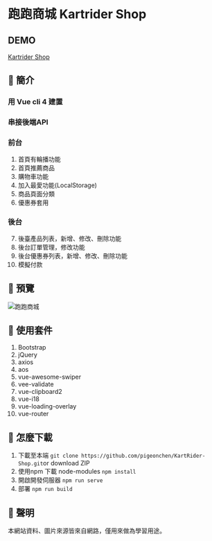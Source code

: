 # 跑跑商城 Kartrider Shop

## DEMO
[Kartrider Shop](https://pigeonchen.github.io/KartRider-Shop/#/)

## :car: 簡介
### 用 Vue cli 4 建置
### 串接後端API
### 前台
1. 首頁有輪播功能
2. 首頁推薦商品
3. 購物車功能
4. 加入最愛功能(LocalStorage)
5. 商品頁面分類
6. 優惠券套用
### 後台
7. 後臺產品列表，新增、修改、刪除功能
8. 後台訂單管理，修改功能
9. 後台優惠券列表，新增、修改、刪除功能
10. 模擬付款

## :car: 預覽
![跑跑商城](https://i.imgur.com/Rb3DblP.png)

## :car: 使用套件
1. Bootstrap
2. jQuery
3. axios
4. aos
5. vue-awesome-swiper
6. vee-validate
7. vue-clipboard2
8. vue-i18
9. vue-loading-overlay
10. vue-router

## :car: 怎麼下載
1. 下載至本端
`git clone https://github.com/pigeonchen/KartRider-Shop.git`or
download ZIP
2. 使用npm 下載 node-modules
`npm install`
3. 開啟開發伺服器
`npm run serve`
4. 部署
`npm run build`

## :car: 聲明
本網站資料、圖片來源皆來自網路，僅用來做為學習用途。
